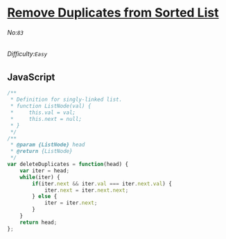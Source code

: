 # [Remove Duplicates from Sorted List](https://leetcode.com/problems/remove-duplicates-from-sorted-list/)
###### No:`83`
###### Difficulty:`Easy`
## JavaScript

```javascript
/**
 * Definition for singly-linked list.
 * function ListNode(val) {
 *     this.val = val;
 *     this.next = null;
 * }
 */
/**
 * @param {ListNode} head
 * @return {ListNode}
 */
var deleteDuplicates = function(head) {
    var iter = head;
    while(iter) {
        if(iter.next && iter.val === iter.next.val) {
            iter.next = iter.next.next;
        } else {
            iter = iter.next;
        }
    }
    return head;
};
```
